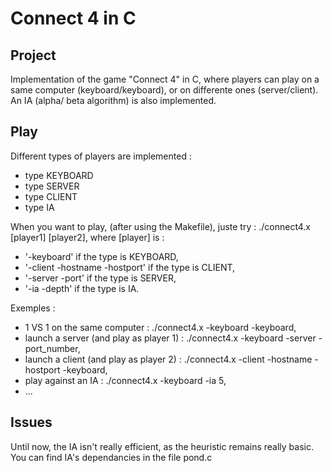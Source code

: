 Connect 4 in C
===============
Project
---------------

Implementation of the game "Connect 4" in C, where players can play on a same computer (keyboard/keyboard), or on differente ones (server/client). An IA (alpha/
beta algorithm) is also implemented.

Play
--------------

Different types of players are implemented : 

* type KEYBOARD
* type SERVER
* type CLIENT
* type IA

When you want to play, (after using the Makefile), juste try : ./connect4.x [player1] [player2], where [player] is :

* '-keyboard' if the type is KEYBOARD,
* '-client -hostname -hostport' if the type is CLIENT,
* '-server -port' if the type is SERVER,
* '-ia -depth' if the type is IA.

Exemples : 

* 1 VS 1 on the same computer : 
	./connect4.x -keyboard -keyboard,
* launch a server (and play as player 1) : 
	./connect4.x -keyboard -server -port_number,
* launch a client (and play as player 2) : 
	./connect4.x -client -hostname -hostport -keyboard,
* play against an IA : 
	./connect4.x -keyboard -ia 5,
* ...

Issues
-------------

Until now, the IA isn't really efficient, as the heuristic remains really basic. You can find IA's dependancies in the file pond.c